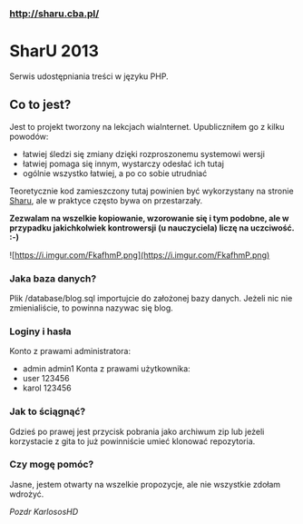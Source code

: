### http://sharu.cba.pl/

SharU 2013
=====
Serwis udostępniania treści w języku PHP.

## Co to jest?
Jest to projekt tworzony na lekcjach wiaInternet. Upubliczniłem go z kilku powodów:
* łatwiej śledzi się zmiany dzięki rozproszonemu systemowi wersji
* łatwiej pomaga się innym, wystarczy odesłać ich tutaj
* ogólnie wszystko łatwiej, a po co sobie utrudniać

Teoretycznie kod zamieszczony tutaj powinien być wykorzystany na stronie [Sharu](http://sharu.cba.pl), ale w praktyce często bywa on przestarzały.

**Zezwalam na wszelkie kopiowanie, wzorowanie się i tym podobne, ale w przypadku jakichkolwiek kontrowersji (u nauczyciela) liczę na uczciwość. :-)**

![https://i.imgur.com/FkafhmP.png](https://i.imgur.com/FkafhmP.png)

### Jaka baza danych?
Plik /database/blog.sql importujcie do założonej bazy danych. Jeżeli nic nie zmienialiście, to powinna nazywac się blog.

### Loginy i hasła
Konto z prawami administratora:
* admin admin1
Konta z prawami użytkownika:
* user 123456
* karol 123456

### Jak to ściągnąć?
Gdzieś po prawej jest przycisk pobrania jako archiwum zip lub jeżeli korzystacie z gita to już powinniście umieć klonować repozytoria.

### Czy mogę pomóc?
Jasne, jestem otwarty na wszelkie propozycje, ale nie wszystkie zdołam wdrożyć.

_Pozdr KarlososHD_
